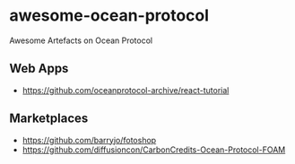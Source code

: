 # awesome-ocean-protocol
Awesome Artefacts on Ocean Protocol

## Web Apps
- https://github.com/oceanprotocol-archive/react-tutorial

## Marketplaces 
- https://github.com/barryjo/fotoshop
- https://github.com/diffusioncon/CarbonCredits-Ocean-Protocol-FOAM
